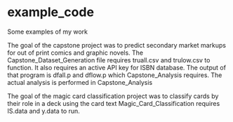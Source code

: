 # example_code
Some examples of my work

The goal of the capstone project was to predict secondary market markups for out of print comics and graphic novels.
The Capstone_Dataset_Generation file requires truall.csv and trulow.csv to function. It also requires an active API key for ISBN database. The output of that program is dfall.p and dflow.p which Capstone_Analysis requires. The actual analysis is performed in Capstone_Analysis

The goal of the magic card classification project was to classify cards by their role in a deck using the card text
Magic_Card_Classification requires IS.data and y.data to run.
